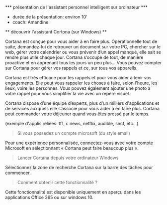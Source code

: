 *** présentation de l'assistant personnel intelligent sur ordinateur ***

- durée de la présentation: environ 10'
- coach: Amandine


** découvrir l'assistant Cortona (sur Windows) **

Cortana est conçue pour vous aider à en faire plus. Opérationnelle tout de suite, demandez-lui de retrouver un document sur votre PC, chercher sur le web, gérer votre calendrier ou vous prévenir d’un appel manqué, elle sait se rendre plus utile chaque jour. Cortana s’occupe de tout, de manière proactive et en apprenant tous les jours un peu plus… Vous pouvez compter sur Cortana pour gérer vos rappels et ce, sur tous vos appareils.

Cortana est très efficace pour les rappels et pour vous aider à tenir vos engagements. Elle peut vous rappeler les choses à faire, selon l'heure, les lieux, voire les personnes. Vous pouvez également ajouter une photo à votre rappel pour vous simplifier la vie avec un repère visuel.

Cortana dispose d’une équipe d’experts, plus d'un milliers d'applications et de services auxquels elle s’associe pour vous aider à en faire plus. Cortana peut commander votre déjeuner quand vous êtes pressé par le temps.

(exemple d'applis reliées: tf1, c news, netflix, audible, sncf, etc...)

> Si vous possedez un compte microsoft (du style email)

Pour une expérience personnalisée, connectez-vous avec votre compte Microsoft en sélectionnant « Cortana peut faire beaucoup plus ».

> Lancer Cortana depuis votre ordinateur Windows

Sélectionnez la zone de recherche Cortana sur la barre des tâches pour commencer.

> Comment obtenir cette fonctionnalité ?

 Cette fonctionnalité est disponible uniquement en aperçu dans les applications Office 365
 ou sur windows 10.